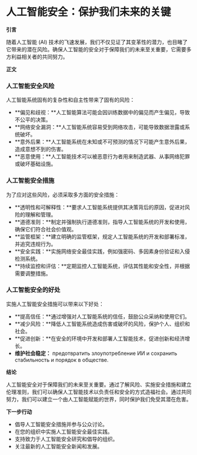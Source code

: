 # 人工智能安全：保护我们未来的关键

**引言**

随着人工智能 (AI) 技术的飞速发展，我们不仅见证了其变革性的潜力，也目睹了它带来的潜在风险。确保人工智能的安全对于保障我们的未来至关重要，它需要多方利益相关者的共同努力。

**正文**

### 人工智能安全风险

人工智能系统固有的复杂性和自主性带来了固有的风险：

- **偏见和歧视：**人工智能算法可能会因训练数据中的偏见而产生偏见，导致不公平的决策。
- **网络安全漏洞：**人工智能系统容易受到网络攻击，可能导致数据泄露或系统破坏。
- **意外后果：**人工智能系统在未知或不可预测的情况下可能产生意外后果，造成意想不到的伤害。
- **恶意使用：**人工智能技术可以被恶意行为者用来制造武器、从事网络犯罪或破坏基础设施。

### 人工智能安全措施

为了应对这些风险，必须采取多方面的安全措施：

- **透明性和可解释性：**要求人工智能系统提供其决策背后的原因，促进对风险的理解和管理。
- **道德准则：**制定并强制执行道德准则，指导人工智能系统的开发和使用，确保它们符合社会价值观。
- **监管框架：**建立明确的监管框架，规定人工智能系统的开发和部署标准，并追究违规行为。
- **安全实践：**实施网络安全最佳实践，例如强密码、多因素身份验证和入侵检测系统。
- **持续监控和评估：**定期监控人工智能系统，评估其性能和安全性，并根据需要调整措施。

### 人工智能安全的好处

实施人工智能安全措施可以带来以下好处：

- **提高信任：**通过增强对人工智能系统的信任，鼓励公众采纳和使用它们。
- **减少风险：**降低人工智能系统造成伤害或破坏的风险，保护个人、组织和社会。
- **促进创新：**在安全的环境中开发和部署人工智能技术，促进创新和经济增长。
- **维护社会稳定：** предотвратить злоупотребление ИИ и сохранить стабильность и порядок в обществе.

**结论**

人工智能安全对于保障我们的未来至关重要。通过了解风险、实施安全措施和建立伦理准则，我们可以确保人工智能技术以负责任和安全的方式造福社会。通过共同努力，我们可以建立一个由人工智能赋能的世界，同时保护我们免受其潜在危害。

**下一步行动**

* 倡导人工智能安全措施并参与公众讨论。
* 在您的组织中实施人工智能安全最佳实践。
* 支持致力于人工智能安全研究和倡导的组织。
* 关注最新的人工智能安全新闻和发展。
